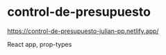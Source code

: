 # control-de-presupuesto
https://control-de-presupuesto-julian-pp.netlify.app/

React app, prop-types
